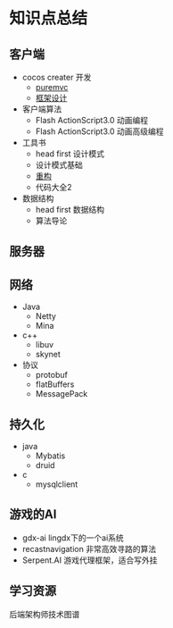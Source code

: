 # 知识点总结

## 客户端

- cocos creater 开发
  - [puremvc](https://github.com/sanzhixiong1986/puremvcCode.git)
  - [框架设计](https://github.com/sanzhixiong1986/cccMVC)
- 客户端算法
  - Flash ActionScript3.0 动画编程
  - Flash ActionScript3.0 动画高级编程
- 工具书
  - head first 设计模式
  - 设计模式基础
  - [重构](https://github.com/sanzhixiong1986/Refactor)
  - 代码大全2
- 数据结构
  - head first 数据结构
  - 算法导论



## 服务器

## 网络

- Java
  - Netty
  - Mina
- c++
  - libuv 
  - skynet
- 协议
  - protobuf
  - flatBuffers
  - MessagePack



## 持久化

- java
  - Mybatis
  - druid
- c
  - mysqlclient



## 游戏的AI

- gdx-ai lingdx下的一个ai系统
- recastnavigation 非常高效寻路的算法
- Serpent.AI 游戏代理框架，适合写外挂



## 学习资源

后端架构师技术图谱